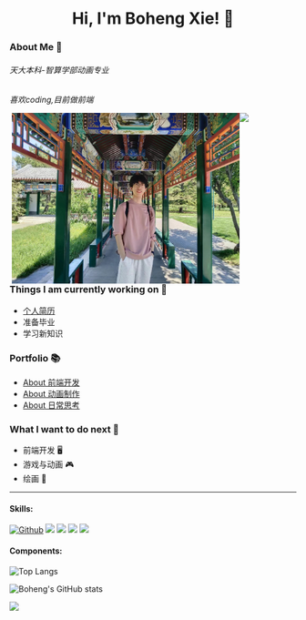 <h1 align="center">Hi, I'm Boheng Xie! 🍊</h1>

### About Me :wave:

<em>
<h6>天大本科-智算学部动画专业</h6>
<p>喜欢coding,目前做前端</p>
</em>

<img align="right" src="https://i.imgur.com/IyjFcq1.png" width="100px">

<img align="right" alt="author" src="./static/tianTan.jpg" width="400px" height="auto" />

### Things I am currently working on 🌱

- [个人简历](./profile.md "简历")
- 准备毕业
- 学习新知识

### Portfolio 📚

- [About 前端开发](https://mildclimate.github.io/Mildclimate/pages/softE.html)
- [About 动画制作](https://mildclimate.github.io/Mildclimate/pages/animation.html)
- [About 日常思考](https://mildclimate.github.io/Mildclimate/pages/normal.html)

### What I want to do next :thinking:

- 前端开发 🖥️
- 游戏与动画 🎮
- 绘画 🎨

---

#### Skills:

[![Github](https://img.shields.io/badge/-Github-000?style=flat&logo=Github&logoColor=white)](https://github.com/Mildclimate)
![](https://img.shields.io/badge/-Nodejs-43853d?style=flat-square&logo=Node.js&logoColor=white)
![](https://img.shields.io/badge/-JavaScript-e5cd0c?style=flat-square&logo=JavaScript&labelColor=f7df1e&logoColor=000)
![](https://img.shields.io/badge/-Vue.js-29beb0?style=flat-square&logo=vue.js&labelColor=ffffff&color=4FC08D)
![](https://img.shields.io/badge/-React-29beb0?style=flat-square&logo=React&labelColor=ffffff&color=61DAFB)

#### Components:

![Top Langs](https://github-readme-stats.vercel.app/api/top-langs/?username=Mildclimate&layout=compact)

![Boheng's GitHub stats](https://github-readme-stats.vercel.app/api?username=Mildclimate&show_icons=true&theme=tokyonight)

<img src="https://imgur.com/rilHVxA.png"/>
